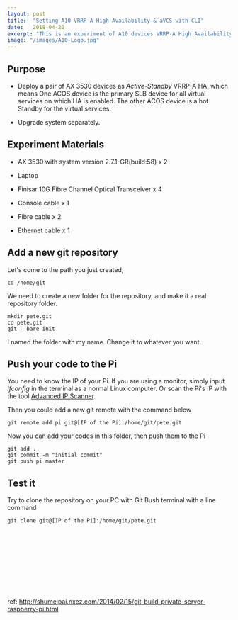 ```yaml
---
layout: post
title:  "Setting A10 VRRP-A High Availability & aVCS with CLI"
date:   2018-04-20
excerpt: "This is an experiment of A10 devices VRRP-A High Availability and aVCS configuration."
image: "/images/A10-Logo.jpg"
---
```


## Purpose


* Deploy a pair of AX 3530 devices as <i>Active-Standby</i> VRRP-A HA, which means One ACOS device is the primary SLB device for all virtual services on which HA is enabled. The other ACOS device is a hot Standby for the virtual services.

* Upgrade system separately.

## Experiment Materials

* AX 3530 with system version 2.7.1-GR(build:58) x 2

* Laptop

* Finisar 10G Fibre Channel Optical Transceiver x 4

* Console cable x 1

* Fibre cable x 2

* Ethernet cable x 1
## Add a new git repository

Let's come to the path you just created,  
```
cd /home/git
```
We need to create a new folder for the repository, and make it a real repository folder.  
```
mkdir pete.git
cd pete.git
git --bare init
```
I named the folder with my name. Change it to whatever you want.  

## Push your code to the Pi

You need to know the IP of your Pi. If you are using a monitor, simply input <i>ifconfig</i> in the terminal as a normal Linux computer. Or scan the Pi's IP with the tool [Advanced IP Scanner](http://www.advanced-ip-scanner.com/).

Then you could add a new git remote with the command below
```
git remote add pi git@[IP of the Pi]:/home/git/pete.git
```
Now you can add your codes in this folder, then push them to the Pi
```
git add .
git commit -m "initial commit"
git push pi master
```

## Test it

Try to clone the repository on your PC with Git Bush terminal with a line command   
```
git clone git@[IP of the Pi]:/home/git/pete.git
```
<br><br><br><br><br><br><br><br><br>
ref: http://shumeipai.nxez.com/2014/02/15/git-build-private-server-raspberry-pi.html
